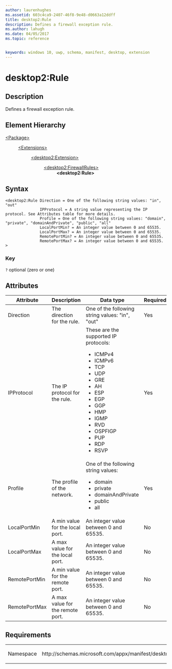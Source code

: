 ```yaml
---
author: laurenhughes
ms.assetid: 603c4ca9-2407-46f8-9e48-d0663a12ddff
title: desktop2:Rule
description: Defines a firewall exception rule.
ms.author: lahugh
ms.date: 04/05/2017
ms.topic: reference


keywords: windows 10, uwp, schema, manifest, desktop, extension 
---
```


# desktop2:Rule

## Description
Defines a firewall exception rule.

## Element Hierarchy
<dl>
<dt><a href="element-package.md">&lt;Package&gt;</a></dt>
<dd>
<dl>
<dt><a href="element-extensions.md">&lt;Extensions&gt;</a></dt>
<dd>
<dl>
<dt><a href="element-desktop2-package-extension.md">&lt;desktop2:Extension&gt;</a></dt>
<dd>
<dl>
<dt><a href="element-desktop2-firewallrules.md">&lt;desktop2:FirewallRules&gt;</a></dt>
<dd><b>&lt;desktop2:Rule&gt;</b></dd>
</dl>
</dd>
</dl>
</dd>
</dl>
</dd>
</dl>

## Syntax
```syntax
<desktop2:Rule Direction = One of the following string values: "in", "out"
               IPProtocol = A string value representing the IP protocol. See Attributes table for more details.
               Profile = One of the following string values: "domain", "private", "domainAndPrivate", "public", "all"
               LocalPortMin? = An integer value between 0 and 65535.
               LocalPortMax? = An integer value between 0 and 65535.
               RemotePortMin? = An integer value between 0 and 65535.
               RemotePortMax? = An integer value between 0 and 65535. >
```

### Key
`?` optional (zero or one)

## Attributes
| Attribute | Description | Data type | Required |
|-----------|-------------|-----------|----------|
| Direction | The direction for the rule. | One of the following string values: "in", "out" | Yes |
| IPProtocol | The IP protocol for the rule. | These are the supported IP protocols: <ul><li>ICMPv4</li><li>ICMPv6</li><li>TCP</li><li>UDP</li><li>GRE</li><li>AH</li><li>ESP</li><li>EGP</li><li>GGP</li><li>HMP</li><li>IGMP</li><li>RVD</li><li>OSPFIGP</li><li>PUP</li><li>RDP</li><li>RSVP</li></ul> | Yes |
| Profile | The profile of the network. | One of the following string values: <ul><li>domain</li><li>private</li><li>domainAndPrivate</li><li>public</li><li>all</li></ul> | Yes |
| LocalPortMin | A min value for the local port. | An integer value between 0 and 65535. | No |
| LocalPortMax | A max value for the local port. | An integer value between 0 and 65535. | No |
| RemotePortMin | A min value for the remote port. | An integer value between 0 and 65535. | No |
| RemotePortMax | A max value for the remote port. | An integer value between 0 and 65535. | No |

## Requirements

<table>
<colgroup>
<col width="50%" />
<col width="50%" />
</colgroup>
<tbody>
<tr class="odd">
<td><p>Namespace</p></td>
<td><p>http://schemas.microsoft.com/appx/manifest/desktop/windows10/2</p></td>
</tr>
</tbody>
</table>